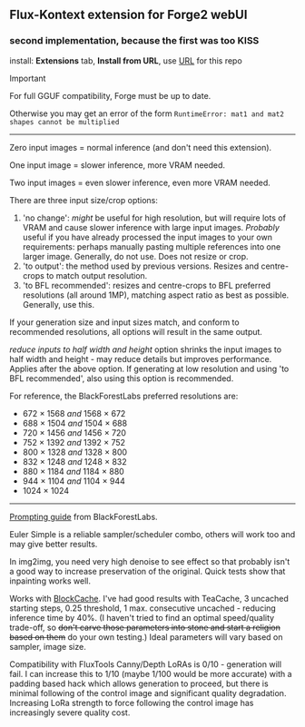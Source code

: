 ## Flux-Kontext extension for Forge2 webUI ##
### second implementation, because the first was too KISS ###

install:
**Extensions** tab, **Install from URL**, use [URL](https://github.com/DenOfEquity/forge2_flux_kontext) for this repo

>[!IMPORTANT]
>For full GGUF compatibility, Forge must be up to date.
>
>Otherwise you may get an error of the form `RuntimeError: mat1 and mat2 shapes cannot be multiplied`


---

Zero input images = normal inference (and don't need this extension).

One input image = slower inference, more VRAM needed.

Two input images = even slower inference, even more VRAM needed.

There are three input size/crop options:
1. 'no change': *might* be useful for high resolution, but will require lots of VRAM and cause slower inference with large input images. *Probably* useful if you have already processed the input images to your own requirements: perhaps manually pasting multiple references into one larger image. Generally, do not use. Does not resize or crop.
2. 'to output': the method used by previous versions. Resizes and centre-crops to match output resolution.
3. 'to BFL recommended': resizes and centre-crops to BFL preferred resolutions (all around 1MP), matching aspect ratio as best as possible. Generally, use this.

If your generation size and input sizes match, and conform to recommended resolutions, all options will result in the same output.

*reduce inputs to half width and height* option shrinks the input images to half width and height - may reduce details but improves performance. Applies after the above option. If generating at low resolution and using 'to BFL recommended', also using this option is recommended.

For reference, the BlackForestLabs preferred resolutions are:
* 672 × 1568 *and* 1568 × 672
* 688 × 1504 *and* 1504 × 688
* 720 × 1456 *and* 1456 × 720
* 752 × 1392 *and* 1392 × 752
* 800 × 1328 *and* 1328 × 800
* 832 × 1248 *and* 1248 × 832
* 880 × 1184 *and* 1184 × 880
* 944 × 1104 *and* 1104 × 944
* 1024 × 1024


---
[Prompting guide](https://docs.bfl.ai/guides/prompting_guide_kontext_i2i) from BlackForestLabs.

Euler Simple is a reliable sampler/scheduler combo, others will work too and may give better results.

In img2img, you need very high denoise to see effect so that probably isn't a good way to increase preservation of the original. Quick tests show that inpainting works well.

Works with [BlockCache](https://github.com/DenOfEquity/sd-forge-blockcache). I've had good results with TeaCache, 3 uncached starting steps, 0.25 threshold, 1 max. consecutive uncached - reducing inference time by 40%. (I haven't tried to find an optimal speed/quality trade-off, so ~~don't carve those parameters into stone and start a religion based on them~~ do your own testing.) Ideal parameters will vary based on sampler, image size.

Compatibility with FluxTools Canny/Depth LoRAs is 0/10 - generation will fail. I can increase this to 1/10 (maybe 1/100 would be more accurate) with a padding based hack which allows generation to proceed, but there is minimal following of the control image and significant quality degradation. Increasing LoRa strength to force following the control image has increasingly severe quality cost.
